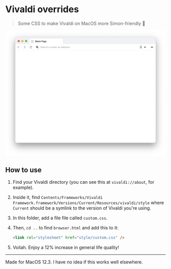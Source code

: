 # Vivaldi overrides

> Some CSS to make Vivaldi on MacOS more Simon-friendly 🤗

![Screenshot](./screenshot.png)

## How to use

1. Find your Vivaldi directory (you can see this at `vivaldi://about`, for example).

2. Inside it, find `Contents/Frameworks/Vivaldi Framework.framework/Versions/Current/Resources/vivaldi/style` where `Current` should be a symlink to the version of Vivaldi you're using.

3. In this folder, add a file file called `custom.css`.

4. Then, `cd ..` to find `browser.html` and add this to it:
    ```html
    <link rel="stylesheet" href="style/custom.css" />
    ```

5. Voilah. Enjoy a 12% increase in general life quality!

---

Made for MacOS 12.3. I have no idea if this works well elsewhere.